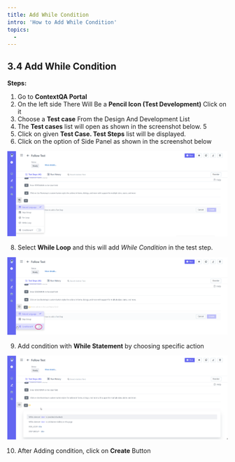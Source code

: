 ```yaml
---
title: Add While Condition
intro: 'How to Add While Condition'
topics:
  - 
---
```

## <a name="_78rjb06zynga"></a>**3.4 Add While Condition** 

**Steps:** 

1. Go to **ContextQA Portal** 
2. On the left side There Will Be a **Pencil Icon (Test Development)** Click on it 
3. Choose a **Test case** From the Design And Development List 
4. The **Test cases** list will open as shown in the screenshot below.
5[](imgs/test-case-list.png) 
6. Click on given **Test Case. Test Steps** list will be displayed.
7. Click on the option of Side Panel as shown in the screenshot below

![](imgs/if-condition.png) 

8. Select **While Loop** and this will add *While Condition* in the test step.

![](imgs/jpg-c.png)

9. Add condition with **While Statement** by choosing specific action 

![](imgs/jpg-w.png)

10. After Adding condition, click on **Create** Button 
